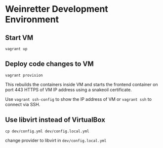 # Weinretter Development Environment

## Start VM

```
vagrant up
```

## Deploy code changes to VM

```
vagrant provision
```

This rebuilds the containers inside VM and starts the frontend container on port 443 HTTPS of VM IP address using a snakeoil certificate.

Use `vagrant ssh-config` to show the IP address of VM or `vagrant ssh` to connect via SSH.


## Use libvirt instead of VirtualBox

```
cp dev/config.yml dev/config.local.yml
```

change provider to libvirt in `dev/config.local.yml`